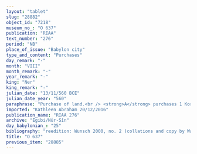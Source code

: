 ```yaml
---
layout: "tablet"
slug: "28882"
object_id: "7218"
museum_no_: "O 637"
publication: "RIAA"
text_number: "276"
period: "NB"
place_of_issue: "Babylon city"
type_and_content: "Purchases"
day_remark: "-"
month: "VIII"
month_remark: "-"
year_remark: "-"
king: "Ner"
king_remark: "-"
julian_date: "13/11/560 BCE"
julian_date_year: "560"
paraphrase: "Purchase of land.<br /> <strong>A</strong> purchases 1 Kor (13500 m<sup>2</sup>) of agricultural land (<em>zēru</em>) from <strong>B</strong>: it is a cultivated date garden (<em>kir&ucirc; gi&scaron;immarē zaqpi</em>) located in Qalunu, in the district (<em>pīhatu</em>) of Kutha. Its upper side borders on the field which is part of <strong>D</strong>&rsquo;s dowry (<em>nudunn&ucirc;</em>) and its lower side on (the property of) the sons of <strong>E</strong>; its upper front is adjacent to uncultivated (<em>lā zaqpi</em>) waterlogged land (<em>kal&ucirc;</em>) and its lower front borders on (the property of) <strong>F</strong>. The seller, <strong>B</strong>, shares the property of this land together with his younger brother <strong>C</strong>. <strong>A</strong> declares the equivalent for this land together with the seller (A <em>itti</em> B <em>mahīra nab&ucirc; i&scaron;ām</em>) to be 1 shekel of silver for each 7 1/2 GAR (56,25 m<sup>2</sup>), for a total purchase price (<em>&scaron;īmi&scaron;u gamrūtu</em>) corresponding to 4 minas of silver. <strong>B</strong> acknowledges that he has received (<em>mahāru</em>) 1 mina and 40 shekels from <strong>A</strong>. It is followed by a remark concerning 2 minas of silver [&hellip;] (owed) to <strong>G</strong>, who has taken this field as a pledge (<em>ma&scaron;kanu</em>). After they will have measured (<em>ma&scaron;āhu</em>) this field and sealed the tablet (<em>kanāku</em>), <strong>A</strong> will give 20 shekels, what remains of the purchase price, to <strong>B</strong>. They have taken an oath (<em>zakāru</em>) by the gods and the king. Names of 4 witnesses and the scribe.<br /> &nbsp;<br /> <strong>A</strong> = Nab&ucirc;-ahhē-iddin/&Scaron;ulāya//Egibi; <strong>B</strong> = Nergal-zēru-ibni/Nergal-uballiṭ//Sagdidi; <strong>C</strong> = Taqī&scaron;a-Gula/Nergal-uballiṭ//Sagdidi; <strong>D</strong> = Balāṭu/Kudurru; <strong>E</strong> = Ṭābiḫu; <strong>F</strong> = Kabtia/Nādin//Suhāya; <strong>G</strong> = Bēl-iddin"
imported: "Kathleen Abraham 20/12/2016"
publication_name: "RIAA 276"
archive: "Egibi/Nūr-Sîn"
day_babylonian_: "25"
bibliography: "reedition: Wunsch 2000, no. 2 (collations and copy by Waerzeggers); Krecher 1970, 139; Waerzeggers, Akkadica 126, no. 3."
title: "O 637"
previous_item: "28885"
---
```

